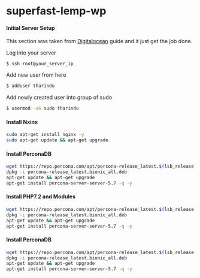 # superfast-lemp-wp

#### Initial Server Setup

This section was taken from [Digitalocean](https://www.digitalocean.com/community/tutorials/initial-server-setup-with-ubuntu-16-04/) guide and it just get the job done.

Log into your server
```shsh
$ ssh root@your_server_ip
```

Add new user from here
```sh
$ adduser tharindu
```

Add newly created user into group of sudo
```sh
$ usermod -aG sudo tharindu
```

#### Install Nxinx

```sh
sudo apt-get install nginx -y
sudo apt-get update && apt-get upgrade
```

#### Install PerconaDB

```sh
wget https://repo.percona.com/apt/percona-release_latest.$(lsb_release -sc)_all.deb
dpkg -i percona-release_latest.bionic_all.deb
apt-get update && apt-get upgrade
apt-get install percona-server-server-5.7 -q -y
```

#### Install PHP7.2 and Modules

```sh
wget https://repo.percona.com/apt/percona-release_latest.$(lsb_release -sc)_all.deb
dpkg -i percona-release_latest.bionic_all.deb
apt-get update && apt-get upgrade
apt-get install percona-server-server-5.7 -q -y
```

#### Install PerconaDB

```sh
wget https://repo.percona.com/apt/percona-release_latest.$(lsb_release -sc)_all.deb
dpkg -i percona-release_latest.bionic_all.deb
apt-get update && apt-get upgrade
apt-get install percona-server-server-5.7 -q -y
```
